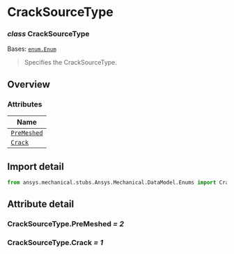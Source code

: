 # CrackSourceType

<a id="CrackSourceType"></a>

### *class* CrackSourceType

Bases: [`enum.Enum`](https://docs.python.org/3/library/enum.html#enum.Enum)

> Specifies the CrackSourceType.

> <!-- !! processed by numpydoc !! -->

<a id="overview"></a>

## Overview

### Attributes

| Name |
| -------------------------------------------------------------- |
| [`PreMeshed`](#CrackSourceType.PreMeshed) |
| [`Crack`](./../../../ACT/Automation/Mechanical/Crack.md#Crack) |

<a id="import-detail"></a>

## Import detail

```python
from ansys.mechanical.stubs.Ansys.Mechanical.DataModel.Enums import CrackSourceType
```

<a id="attribute-detail"></a>

## Attribute detail

<a id="CrackSourceType.PreMeshed"></a>

### CrackSourceType.PreMeshed *= 2*

<a id="CrackSourceType.Crack"></a>

### CrackSourceType.Crack *= 1*

